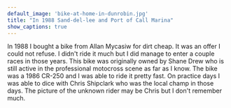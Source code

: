 ```yaml
---
default_image: 'bike-at-home-in-dunrobin.jpg'
title: "In 1988 Sand-del-lee and Port of Call Marina"
show_captions: true
---
```


In 1988 I bought a bike from Allan Mycasiw for dirt cheap. It was an offer I could not refuse.  I didn't ride it much but I did manage to enter a couple races in those years.  This bike was originally owned by Shane Drew who is still active in the professional motocross scene as far as I know.  The bike was a 1986 CR-250 and I was able to ride it pretty fast.  On practice days I was able to dice with Chris Shipclark who was the local champ in those days.  The picture of the unknown rider may be Chris but I don't remember much.